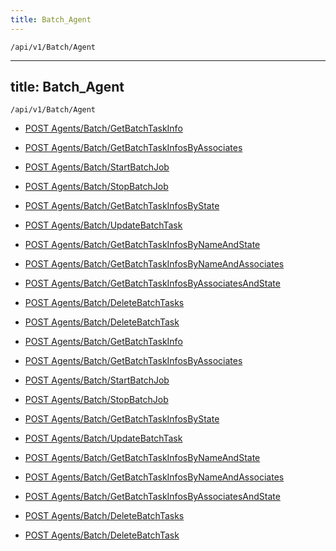 ```yaml
---
title: Batch_Agent
---
```


```http
/api/v1/Batch/Agent
```

---

title: Batch_Agent
---

```http
/api/v1/Batch/Agent
```

* [POST Agents/Batch/GetBatchTaskInfo](v1BatchAgent_GetBatchTaskInfo.md)

* [POST Agents/Batch/GetBatchTaskInfosByAssociates](v1BatchAgent_GetBatchTaskInfosByAssociates.md)

* [POST Agents/Batch/StartBatchJob](v1BatchAgent_StartBatchJob.md)

* [POST Agents/Batch/StopBatchJob](v1BatchAgent_StopBatchJob.md)

* [POST Agents/Batch/GetBatchTaskInfosByState](v1BatchAgent_GetBatchTaskInfosByState.md)

* [POST Agents/Batch/UpdateBatchTask](v1BatchAgent_UpdateBatchTask.md)

* [POST Agents/Batch/GetBatchTaskInfosByNameAndState](v1BatchAgent_GetBatchTaskInfosByNameAndState.md)

* [POST Agents/Batch/GetBatchTaskInfosByNameAndAssociates](v1BatchAgent_GetBatchTaskInfosByNameAndAssociates.md)

* [POST Agents/Batch/GetBatchTaskInfosByAssociatesAndState](v1BatchAgent_GetBatchTaskInfosByAssociatesAndState.md)

* [POST Agents/Batch/DeleteBatchTasks](v1BatchAgent_DeleteBatchTasks.md)

* [POST Agents/Batch/DeleteBatchTask](v1BatchAgent_DeleteBatchTask.md)

* [POST Agents/Batch/GetBatchTaskInfo](v1BatchAgent_GetBatchTaskInfo.md)

* [POST Agents/Batch/GetBatchTaskInfosByAssociates](v1BatchAgent_GetBatchTaskInfosByAssociates.md)

* [POST Agents/Batch/StartBatchJob](v1BatchAgent_StartBatchJob.md)

* [POST Agents/Batch/StopBatchJob](v1BatchAgent_StopBatchJob.md)

* [POST Agents/Batch/GetBatchTaskInfosByState](v1BatchAgent_GetBatchTaskInfosByState.md)

* [POST Agents/Batch/UpdateBatchTask](v1BatchAgent_UpdateBatchTask.md)

* [POST Agents/Batch/GetBatchTaskInfosByNameAndState](v1BatchAgent_GetBatchTaskInfosByNameAndState.md)

* [POST Agents/Batch/GetBatchTaskInfosByNameAndAssociates](v1BatchAgent_GetBatchTaskInfosByNameAndAssociates.md)

* [POST Agents/Batch/GetBatchTaskInfosByAssociatesAndState](v1BatchAgent_GetBatchTaskInfosByAssociatesAndState.md)

* [POST Agents/Batch/DeleteBatchTasks](v1BatchAgent_DeleteBatchTasks.md)

* [POST Agents/Batch/DeleteBatchTask](v1BatchAgent_DeleteBatchTask.md)
